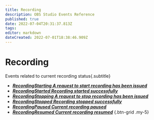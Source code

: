 ```yaml
---
title: Recording
description: OBS Studio Events Reference
published: true
date: 2022-07-04T20:31:37.813Z
tags:
editor: markdown
dateCreated: 2022-07-01T18:38:46.909Z
---
```


# Recording
Events related to current recording status{.subtitle}
* [***RecordingStarting ***A request to start recording has been issued******](/en/Broadcasters/OBS/Events/Recording/RecordingStarting)
* [***RecordingStarted ***Recording started successfully******](/en/Broadcasters/OBS/Events/Recording/RecordingStarted)
* [***RecordingStopping ***A request to stop recording has been issued******](/en/Broadcasters/OBS/Events/Recording/RecordingStopping)
* [***RecordingStopped ***Recording stopped successfully******](/en/Broadcasters/OBS/Events/Recording/RecordingStopped)
* [***RecordingPaused ***Current recording paused******](/en/Broadcasters/OBS/Events/Recording/RecordingPaused)
* [***RecordingResumed ***Current recording resumed******](/en/Broadcasters/OBS/Events/Recording/RecordingResumed)
{.btn-grid .my-5}